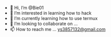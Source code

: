 - 👋 Hi, I’m @Bie01
- 👀 I’m interested in learning how to hack
- 🌱 I’m currently learning how to use termux
- 💞️ I’m looking to collaborate on ...
- 📫 How to reach me ... ys3857132@gmail.com

<!---
Bie01/Bie01 is a ✨ special ✨ repository because its `README.md` (this file) appears on your GitHub profile.
You can click the Preview link to take a look at your changes.
--->
